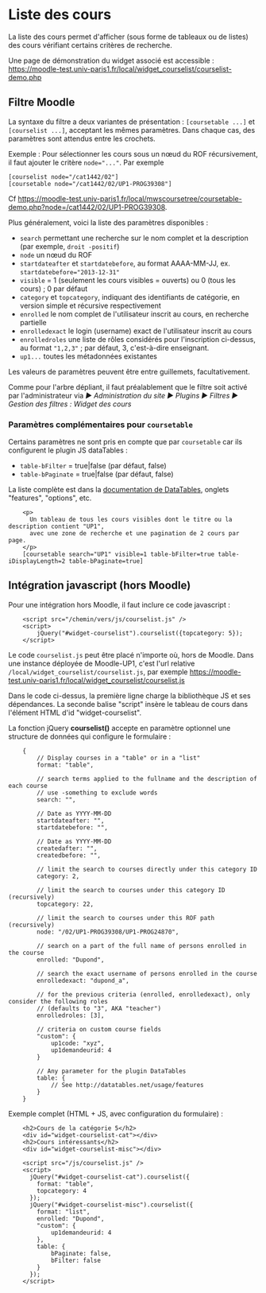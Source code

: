 # Liste des cours

La liste des cours permet d'afficher (sous forme de tableaux ou de listes) des cours vérifiant certains critères de recherche.

Une page de démonstration du widget associé est accessible : 
<https://moodle-test.univ-paris1.fr/local/widget_courselist/courselist-demo.php>


## Filtre Moodle

La syntaxe du filtre a deux variantes de présentation : `[coursetable ...]` et `[courselist ...]`, acceptant les mêmes paramètres.
Dans chaque cas, des paramètres sont attendus entre les crochets.

Exemple :
Pour sélectionner les cours sous un nœud du ROF récursivement, il faut ajouter le critère `node="..."`.
Par exemple

    [courselist node="/cat1442/02"]
    [coursetable node="/cat1442/02/UP1-PROG39308"]
    
Cf <https://moodle-test.univ-paris1.fr/local/mwscoursetree/coursetable-demo.php?node=/cat1442/02/UP1-PROG39308>.

Plus généralement, voici la liste des paramètres disponibles :

* `search` permettant une recherche sur le nom complet et la description (par exemple, `droit -positif`)
* `node` un nœud du ROF
* `startdateafter` et `startdatebefore`, au format AAAA-MM-JJ, ex. `startdatebefore="2013-12-31"`
* `visible` = 1 (seulement les cours visibles = ouverts) ou 0 (tous les cours) ; 0 par défaut
* `category` et `topcategory`, indiquant des identifiants de catégorie, en version simple et récursive respectivement
* `enrolled` le nom complet de l'utilisateur inscrit au cours, en recherche partielle
* `enrolledexact` le login (username) exact de l'utilisateur inscrit au cours
* `enrolledroles` une liste de rôles considérés pour l'inscription ci-dessus, au format `"1,2,3"` ; par défaut, 3, c'est-à-dire enseignant.
* `up1...` toutes les métadonnées existantes

Les valeurs de paramètres peuvent être entre guillemets, facultativement.

Comme pour l'arbre dépliant, il faut préalablement que le filtre soit activé par l'administrateur via
*► Administration du site ► Plugins ► Filtres ► Gestion des filtres : Widget des cours*


### Paramètres complémentaires pour `coursetable`

Certains paramètres ne sont pris en compte que par `coursetable` car ils configurent le plugin JS dataTables :

* `table-bFilter` = true|false (par défaut, false)
* `table-bPaginate` = true|false (par défaut, false)

La liste complète est dans la [documentation de DataTables](http://datatables.net/usage/features), onglets "features", "options", etc.

```
    <p>
      Un tableau de tous les cours visibles dont le titre ou la description contient "UP1",
      avec une zone de recherche et une pagination de 2 cours par page.
    </p>
    [coursetable search="UP1" visible=1 table-bFilter=true table-iDisplayLength=2 table-bPaginate=true]
```

 
## Intégration javascript (hors Moodle)

Pour une intégration hors Moodle, il faut inclure ce code javascript :

```
    <script src="/chemin/vers/js/courselist.js" />
    <script>
        jQuery("#widget-courselist").courselist({topcategory: 5});
    </script>
```

Le code `courselist.js` peut être placé n'importe où, hors de Moodle.
Dans une instance déployée de Moodle-UP1, c'est l'url relative `/local/widget_courselist/courselist.js`, par exemple
<https://moodle-test.univ-paris1.fr/local/widget_courselist/courselist.js>

Dans le code ci-dessus, la première ligne charge la bibliothèque JS
et ses dépendances. La seconde balise "script" insère le tableau de cours
dans l'élément HTML d'id "widget-courselist".


La fonction jQuery **courselist()** accepte en paramètre optionnel
une structure de données qui configure le formulaire :

```
    {
        // Display courses in a "table" or in a "list"
        format: "table",
    
        // search terms applied to the fullname and the description of each course
        // use -something to exclude words
        search: "",
    
        // Date as YYYY-MM-DD
        startdateafter: "",
        startdatebefore: "",
    
        // Date as YYYY-MM-DD
        createdafter: "",
        createdbefore: "",
    
        // limit the search to courses directly under this category ID
        category: 2,
    
        // limit the search to courses under this category ID (recursively)
        topcategory: 22,
    
        // limit the search to courses under this ROF path (recursively)
        node: "/02/UP1-PROG39308/UP1-PROG24870",
    
        // search on a part of the full name of persons enrolled in the course 
        enrolled: "Dupond",
    
        // search the exact username of persons enrolled in the course 
        enrolledexact: "dupond_a",
    
        // for the previous criteria (enrolled, enrolledexact), only consider the following roles
        // (defaults to "3", AKA "teacher")
        enrolledroles: [3],
    
        // criteria on custom course fields
        "custom": {
            up1code: "xyz",
            up1demandeurid: 4
        }
        
        // Any parameter for the plugin DataTables
        table: {
            // See http://datatables.net/usage/features
        }
    }
```

Exemple complet (HTML + JS, avec configuration du formulaire) :

```
    <h2>Cours de la catégorie 5</h2>
    <div id="widget-courselist-cat"></div>
    <h2>Cours intéressants</h2>
    <div id="widget-courselist-misc"></div>
    
    <script src="/js/courselist.js" />
    <script>
      jQuery("#widget-courselist-cat").courselist({
        format: "table",
        topcategory: 4
      });
      jQuery("#widget-courselist-misc").courselist({
        format: "list",
        enrolled: "Dupond",
        "custom": {
            up1demandeurid: 4
        },
        table: {
            bPaginate: false,
            bFilter: false
        }
      });
    </script>
```
